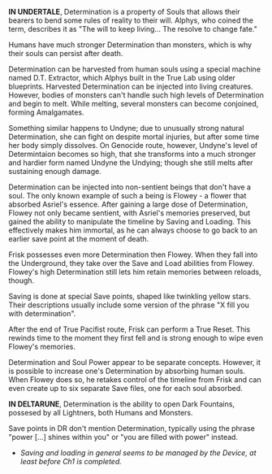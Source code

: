 **IN UNDERTALE**, Determination is a property of <a onclick="loadFile('Onion.md')">Souls that allows their bearers to bend some rules of reality to their will. <a onclick="loadFile('Onion.md')">Alphys, who coined the term, describes it as "The will to keep living... The resolve to change fate."

Humans have much stronger Determination than monsters, which is why their souls can persist after death.

Determination can be harvested from human souls using a special machine named D.T. Extractor, which Alphys built in <a onclick="loadFile('Onion.md')">the True Lab using older blueprints.
Harvested Determination can be injected into living creatures. However, bodies of monsters can't handle such high levels of Determination and begin to melt. While melting, several monsters can become conjoined, forming <a onclick="loadFile('Onion.md')">Amalgamates.

Something similar happens to <a onclick="loadFile('Onion.md')">Undyne; due to unusually strong natural Determination, she can fight on despite mortal injuries, but after some time her body simply dissolves.
On Genocide route, however, Undyne's level of Determintaion becomes so high, that she transforms into a much stronger and hardier form named Undyne the Undying; though she still melts after sustaining enough damage.

Determination can be injected into non-sentient beings that don't have a <a onclick="loadFile('Onion.md')">soul. The only known example of such a being is <a onclick="loadFile('Onion.md')">Flowey - a flower that absorbed <a onclick="loadFile('Onion.md')">Asriel's essence. After gaining a large dose of Determination, Flowey not only became sentient, with Asriel's memories preserved, but gained the ability to manipulate the timeline by Saving and Loading. This effectively makes him immortal, as he can always choose to go back to an earlier save point at the moment of death.

<a onclick="loadFile('Onion.md')">Frisk possesses even more Determination then <a onclick="loadFile('Onion.md')">Flowey. When they fall into the Underground, they take over the Save and Load abilities from Flowey. Flowey's high Determination still lets him retain memories between reloads, though.

Saving is done at special Save points, shaped like twinkling yellow stars. Their descriptions usually include some version of the phrase "X fill you with determination".

After the end of True Pacifist route, Frisk can perform a True Reset. This rewinds time to the moment they first fell and is strong enough to wipe even Flowey's memories.

Determination and <a onclick="loadFile('Onion.md')">Soul Power appear to be separate concepts. However, it is possible to increase one's Determination by absorbing human souls. When Flowey does so, he retakes control of the timeline from <a onclick="loadFile('Onion.md')">Frisk and can even create up to six separate Save files, one for each soul absorbed.

**IN DELTARUNE**, Determination is the ability to open <a onclick="loadFile('Onion.md')">Dark Fountains, possesed by all Lightners, both Humans and Monsters.

Save points in DR don't mention Determination, typically using the phrase "power \[...] shines within you" or "you are filled with power" instead.
- _Saving and loading in general seems to be managed by <a onclick="loadFile('DEVICE.md')">the Device</a>, at least before Ch1 is completed._
